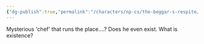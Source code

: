 ```yaml
---
{"dg-publish":true,"permalink":"/characters/np-cs/the-beggar-s-respite/the-chef/","created":"2025-02-14T21:08:41.956-08:00","updated":"2025-02-14T21:09:31.846-08:00"}
---
```


Mysterious 'chef' that runs the place....? Does he even exist. What is existence?
